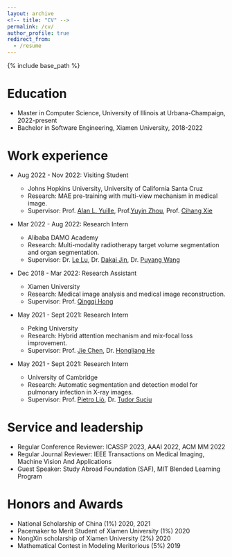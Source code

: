 ```yaml
---
layout: archive
<!-- title: "CV" -->
permalink: /cv/
author_profile: true
redirect_from:
  - /resume
---
```


{% include base_path %}

Education
======
* Master in Computer Science, University of Illinois at Urbana-Champaign, 2022-present
* Bachelor in Software Engineering, Xiamen University, 2018-2022

Work experience
======
* Aug 2022 - Nov 2022: Visiting Student
  * Johns Hopkins University, University of California Santa Cruz
  * Research: MAE pre-training with multi-view mechanism in medical image.
  * Supervisor: Prof. [Alan L. Yuille](https://www.cs.jhu.edu/~ayuille/), Prof.[Yuyin Zhou](https://yuyinzhou.github.io/), Prof. [Cihang Xie](https://cihangxie.github.io/)

* Mar 2022 - Aug 2022: Research Intern
  * Alibaba DAMO Academy
  * Research: Multi-modality radiotherapy target volume segmentation and organ segmentation.
  * Supervisor: Dr. [Le Lu](https://lelu007.github.io), Dr. [Dakai Jin](https://dakjin.github.io/), Dr. [Puyang Wang](https://scholar.google.com/citations?hl=en&user=56aDx7AAAAAJ)

* Dec 2018 - Mar 2022: Research Assistant
  * Xiamen University
  * Research: Medical image analysis and medical image reconstruction.
  * Supervisor: Prof. [Qingqi Hong](https://scholar.google.com.hk/citations?hl=EN&user=ZlCw0sQAAAAJ)

* May 2021 - Sept 2021: Research Intern
  * Peking University
  * Research: Hybrid attention mechanism and mix-focal loss improvement.
  * Supervisor: Prof. [Jie Chen](https://scholar.google.com.hk/citations?hl=EN&user=ZAZFfwwAAAAJ), Dr. [Hongliang He](https://scholar.google.com.hk/citations?hl=en&user=jJWS4VYAAAAJ)

* May 2021 - Sept 2021: Research Intern
  * University of Cambridge
  * Research: Automatic segmentation and detection model for pulmonary infection in X-ray images.
  * Supervisor: Prof. [Pietro Liò](https://www.cl.cam.ac.uk/~pl219/), Dr. [Tudor Suciu](https://www.linkedin.com/in/tudor-suciu/)

Service and leadership
======
* Regular Conference Reviewer: ICASSP 2023, AAAI 2022, ACM MM 2022
* Regular Journal Reviewer: IEEE Transactions on Medical Imaging, Machine Vision And Applications
* Guest Speaker: Study Abroad Foundation (SAF), MIT Blended Learning Program

Honors and Awards
======
* National Scholarship of China (1%) 2020, 2021
* Pacemaker to Merit Student of Xiamen University (1%) 2020
* NongXin scholarship of Xiamen University (2%) 2020
* Mathematical Contest in Modeling Meritorious (5%) 2019

<!--Talks
======
  <ul>{% for post in site.talks %}
    {% include archive-single-talk-cv.html %}
  {% endfor %}</ul>
  
Teaching
======
  <ul>{% for post in site.teaching %}
    {% include archive-single-cv.html %}
  {% endfor %}</ul>-->
